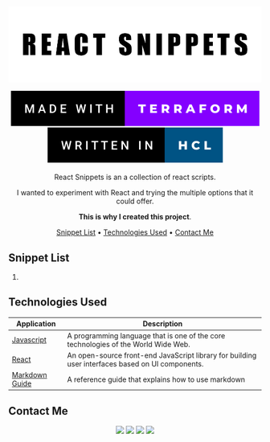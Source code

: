 
<div align="center">

<p align="center">
  <img src="img/cover.png" />
</p>

<img src="img/badge1.svg"/>
<img src="img/badge2.svg"/>
<br />
<br />
React Snippets is an a collection of react scripts.

I wanted to experiment with React and trying the multiple options that it could offer.

**This is why I created this project**.

[Snippet List](#snippit-list) •
[Technologies Used](#technologies-used) •
[Contact Me](#contact-me) 




</div>

## Snippet List

1.



## Technologies Used

| Application                                         | Description                                  
| --------------------------------------------------- |--------------------------------------------- 
| [Javascript](https://www.terraform.io/)                           | A programming language that is one of the core technologies of the World Wide Web.      
| [React](https://reactjs.org/)                           | An open-source front-end JavaScript library for building user interfaces based on UI components.
| [Markdown Guide](https://www.markdownguide.org/)    | A reference guide that explains how to use markdown                                 

## Contact Me
<p align="center">
<a href="https://www.linkedin.com/in/iamnasef/"><img src="https://img.shields.io/badge/LinkedIn-0077B5?style=for-the-badge&logo=linkedin&logoColor=white"/></a>
<a href="https://twitter.com/iamnasef"><img src="https://img.shields.io/badge/Twitter-1DA1F2?style=for-the-badge&logo=twitter&logoColor=white"/></a>
<a href="https://github.com/iamnasef"><img src="https://img.shields.io/badge/GitHub-100000?style=for-the-badge&logo=github&logoColor=white"/></a>
<a href="https://www.youtube.com/channel/UCx2qgl5gjP_oSK_mz674EtA"><img src="https://img.shields.io/badge/YouTube-FF0000?style=for-the-badge&logo=youtube&logoColor=white"/></a>
</p>